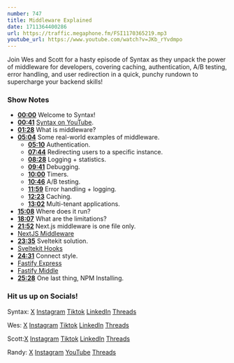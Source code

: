 ```yaml
---
number: 747
title: Middleware Explained
date: 1711364400286
url: https://traffic.megaphone.fm/FSI1170365219.mp3
youtube_url: https://www.youtube.com/watch?v=JKb_rYvdmpo
---
```


Join Wes and Scott for a hasty episode of Syntax as they unpack the power of middleware for developers, covering caching, authentication, A/B testing, error handling, and user redirection in a quick, punchy rundown to supercharge your backend skills!

### Show Notes

* **[00:00](#t=00:00)** Welcome to Syntax!
* **[00:41](#t=00:41)** [Syntax on YouTube](www.youtube.com/@syntaxfm).
* **[01:28](#t=01:28)** What is middleware?
* **[05:04](#t=05:04)** Some real-world examples of middleware.
    * **[05:10](#t=05:10)** Authentication.
    * **[07:44](#t=07:44)** Redirecting users to a specific instance.
    * **[08:28](#t=08:28)** Logging + statistics.
    * **[09:41](#t=09:41)** Debugging.
    * **[10:00](#t=10:00)** Timers.
    * **[10:46](#t=10:46)** A/B testing.
    * **[11:59](#t=11:59)** Error handling + logging.
    * **[12:23](#t=12:23)** Caching.
    * **[13:02](#t=13:02)** Multi-tenant applications.
* **[15:08](#t=15:08)** Where does it run?
* **[18:07](#t=18:07)** What are the limitations?
* **[21:52](#t=21:52)** Next.js middleware is one file only.
* [NextJS Middleware](https://nextjs.org/docs/app/building-your-application/routing/middleware)
* **[23:35](#t=23:35)** Sveltekit solution.
* [Sveltekit Hooks](https://kit.svelte.dev/docs/hooks)
* **[24:31](#t=24:31)** Connect style.
* [Fastify Express](https://github.com/fastify/fastify-express)
* [Fastify Middle](https://github.com/fastify/middie)
* **[25:28](#t=25:28)** One last thing, NPM Installing.

### Hit us up on Socials!

Syntax: [X](https://twitter.com/syntaxfm) [Instagram](https://www.instagram.com/syntax_fm/) [Tiktok](https://www.tiktok.com/@syntaxfm) [LinkedIn](https://www.linkedin.com/company/96077407/admin/feed/posts/) [Threads](https://www.threads.net/@syntax_fm)

Wes: [X](https://twitter.com/wesbos) [Instagram](https://www.instagram.com/wesbos/) [Tiktok](https://www.tiktok.com/@wesbos) [LinkedIn](https://www.linkedin.com/in/wesbos/) [Threads](https://www.threads.net/@wesbos)

Scott:[X](https://twitter.com/stolinski) [Instagram](https://www.instagram.com/stolinski/) [Tiktok](https://www.tiktok.com/@stolinski) [LinkedIn](https://www.linkedin.com/in/stolinski/) [Threads](https://www.threads.net/@stolinski)

Randy: [X](https://twitter.com/randyrektor) [Instagram](https://www.instagram.com/randyrektor/) [YouTube](https://www.youtube.com/@randyrektor) [Threads](https://www.threads.net/@randyrektor)

